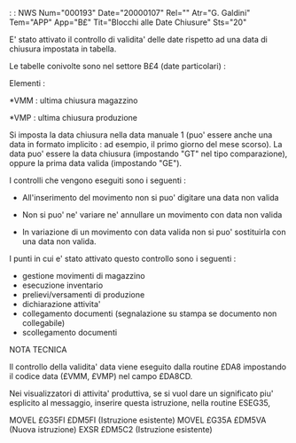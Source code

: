  :  : NWS Num="000193" Date="20000107" Rel="" Atr="G. Galdini" Tem="APP" App="B£" Tit="Blocchi alle Date Chiusure" Sts="20"

E' stato attivato il controllo di validita' delle date rispetto ad una data di chiusura impostata in tabella.

Le tabelle conivolte sono nel settore B£4 (date particolari) : 

Elementi : 

*VMM :  ultima chiusura magazzino

*VMP :  ultima chiusura produzione

Si imposta la data chiusura nella data manuale 1 (puo' essere anche una data in formato implicito : 
ad esempio, il primo giorno del mese scorso).
La data puo' essere la data chiusura (impostando "GT" nel tipo comparazione), oppure la prima data
valida (impostando "GE").

I controlli che vengono eseguiti sono i seguenti : 

- All'inserimento del movimento non si puo' digitare una data non valida

- Non si puo' ne' variare ne' annullare un movimento con data non valida

- In variazione di un movimento con data valida non si puo' sostituirla con una data non valida.

I punti in cui e' stato attivato questo controllo sono i seguenti : 

- gestione movimenti di magazzino
- esecuzione inventario
- prelievi/versamenti di produzione
- dichiarazione attivita'
- collegamento documenti (segnalazione su stampa se documento non collegabile)
- scollegamento documenti

NOTA TECNICA

Il controllo della validita' data viene eseguito dalla routine £DA8 impostando il codice data (£VMM, £VMP) nel campo £DA8CD.

Nei visualizzatori di attivita' produttiva, se si vuol dare un significato piu' esplicito al messaggio, inserire questa istruzione, nella routine ESEG35,

   MOVEL £G35FI £DM5FI (Istruzione esistente)
   MOVEL £G35A £DM5VA (Nuova istruzione)
   EXSR £DM5C2 (Istruzione esistente)


